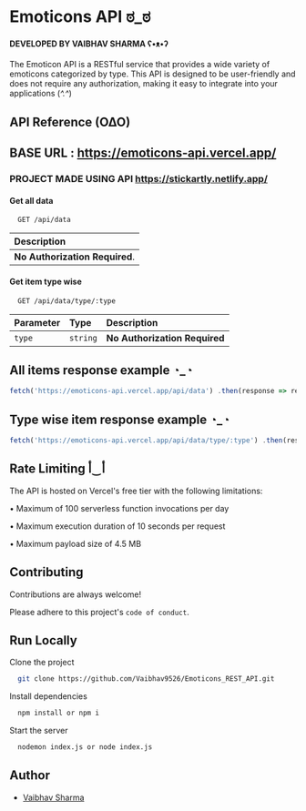 
# Emoticons API ಠ_ಠ
#### DEVELOPED BY VAIBHAV SHARMA ʕ•ᴥ•ʔ

The Emoticon API is a RESTful service that provides a wide variety of emoticons categorized by type. This API is designed to be user-friendly and does not require any authorization, making it easy to integrate into your applications (*^.^*)


## API Reference (O∆O)
## BASE URL : https://emoticons-api.vercel.app/


### PROJECT MADE USING API https://stickartly.netlify.app/

#### Get all data

```http
  GET /api/data
```


Description                |
:------------------------- |
 **No Authorization Required**. |

#### Get item type wise

```http
  GET /api/data/type/:type
```

| Parameter | Type     | Description                       |
| :-------- | :------- | :-------------------------------- |
| `type`      | `string` | **No Authorization Required** |




## All items response example ◔_◔

```javascript
fetch('https://emoticons-api.vercel.app/api/data') .then(response => response.json()) .then(data => console.log(data)) .catch(error => console.error('Error:', error));
```
## Type wise item response example ◔_◔
```javascript
fetch('https://emoticons-api.vercel.app/api/data/type/:type') .then(response => response.json()) .then(data => console.log(data)) .catch(error => console.error('Error:', error));
```


## Rate Limiting أ‿أ

The API is hosted on Vercel's free tier with the following limitations:

• Maximum of 100 serverless function invocations per day

• Maximum execution duration of 10 seconds per request

• Maximum payload size of 4.5 MB


## Contributing

Contributions are always welcome!

Please adhere to this project's `code of conduct`.


## Run Locally

Clone the project

```bash
  git clone https://github.com/Vaibhav9526/Emoticons_REST_API.git
```


Install dependencies

```bash
  npm install or npm i
```

Start the server

```bash
  nodemon index.js or node index.js
```


## Author

- [Vaibhav Sharma](https://www.github.com/Vaibhav9526)

